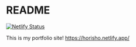 # README
[![Netlify Status](https://api.netlify.com/api/v1/badges/f25b5ac3-ccc9-46cb-8326-98e95b70accc/deploy-status)](https://app.netlify.com/sites/horisho/deploys)

This is my portfolio site!
https://horisho.netlify.app/
